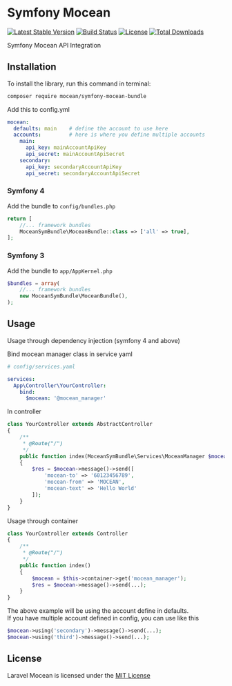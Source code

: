 Symfony Mocean
===============
[![Latest Stable Version](https://img.shields.io/packagist/v/mocean/symfony-mocean-bundle.svg)](https://packagist.org/packages/mocean/symfony-mocean-bundle)
[![Build Status](https://img.shields.io/travis/com/MoceanAPI/symfony-mocean-bundle.svg)](https://travis-ci.com/MoceanAPI/symfony-mocean-bundle)
[![License](https://img.shields.io/packagist/l/mocean/symfony-mocean-bundle.svg)](https://packagist.org/packages/mocean/symfony-mocean-bundle)
[![Total Downloads](https://img.shields.io/packagist/dt/mocean/symfony-mocean-bundle.svg)](https://packagist.org/packages/mocean/symfony-mocean-bundle)

Symfony Mocean API Integration

## Installation

To install the library, run this command in terminal:
```bash
composer require mocean/symfony-mocean-bundle
```

Add this to config.yml
```yaml
mocean:
  defaults: main    # define the account to use here
  accounts:         # here is where you define multiple accounts
    main:
      api_key: mainAccountApiKey
      api_secret: mainAccountApiSecret
    secondary:
      api_key: secondaryAccountApiKey
      api_secret: secondaryAccountApiSecret
```

### Symfony 4

Add the bundle to `config/bundles.php`
```php
return [
    //... framework bundles
    MoceanSymBundle\MoceanBundle::class => ['all' => true],
];
```

### Symfony 3 

Add the bundle to `app/AppKernel.php`
```php
$bundles = array(
    //... framework bundles
    new MoceanSymBundle\MoceanBundle(),
);
```

## Usage

Usage through dependency injection (symfony 4 and above)

Bind mocean manager class in service yaml
```yaml
# config/services.yaml

services:
  App\Controller\YourController:
    bind:
      $mocean: '@mocean_manager'
```

In controller

```php
class YourController extends AbstractController
{
    /**
     * @Route("/")
     */
    public function index(MoceanSymBundle\Services\MoceanManager $mocean)
    {
        $res = $mocean->message()->send([
            'mocean-to' => '60123456789',
            'mocean-from' => 'MOCEAN',
            'mocean-text' => 'Hello World'
        ]);
    }
}
```

Usage through container
```php
class YourController extends Controller
{
    /**
     * @Route("/")
     */
    public function index()
    {
        $mocean = $this->container->get('mocean_manager');
        $res = $mocean->message()->send(...);
    }
}
```

The above example will be using the account define in defaults.  
If you have multiple account defined in config, you can use like this

```php
$mocean->using('secondary')->message()->send(...);
$mocean->using('third')->message()->send(...);
```

## License

Laravel Mocean is licensed under the [MIT License](LICENSE)
